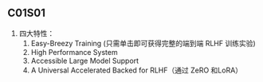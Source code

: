 
## C01S01
1. 四大特性：
	1. Easy-Breezy Training (只需单击即可获得完整的端到端 RLHF 训练实验) 
	2. High Performance System
	3. Accessible Large Model Support
	4. A Universal Accelerated Backed for RLHF（通过 ZeRO 和LoRA）